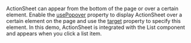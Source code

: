 ActionSheet can appear from the bottom of the page or over a certain element. Enable the [usePopover](/Documentation/ApiReference/UI_Components/dxActionSheet/Configuration/#usePopover) property to display ActionSheet over a certain element on the page and use the [target](/Documentation/ApiReference/UI_Components/dxActionSheet/Configuration/#target) property to specify this element. In this demo, ActionSheet is integrated with the List component and appears when you click a list item.